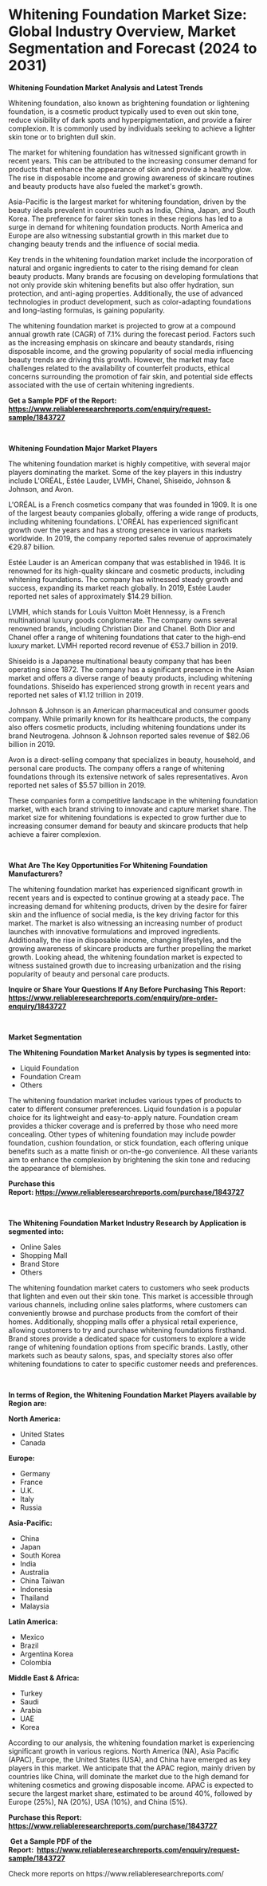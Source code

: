 <p><h1>Whitening Foundation Market Size: Global Industry Overview, Market Segmentation and Forecast (2024 to 2031)</h1></p><p><strong>Whitening Foundation Market Analysis and Latest Trends</strong></p>
<p><p>Whitening foundation, also known as brightening foundation or lightening foundation, is a cosmetic product typically used to even out skin tone, reduce visibility of dark spots and hyperpigmentation, and provide a fairer complexion. It is commonly used by individuals seeking to achieve a lighter skin tone or to brighten dull skin.</p><p>The market for whitening foundation has witnessed significant growth in recent years. This can be attributed to the increasing consumer demand for products that enhance the appearance of skin and provide a healthy glow. The rise in disposable income and growing awareness of skincare routines and beauty products have also fueled the market's growth.</p><p>Asia-Pacific is the largest market for whitening foundation, driven by the beauty ideals prevalent in countries such as India, China, Japan, and South Korea. The preference for fairer skin tones in these regions has led to a surge in demand for whitening foundation products. North America and Europe are also witnessing substantial growth in this market due to changing beauty trends and the influence of social media.</p><p>Key trends in the whitening foundation market include the incorporation of natural and organic ingredients to cater to the rising demand for clean beauty products. Many brands are focusing on developing formulations that not only provide skin whitening benefits but also offer hydration, sun protection, and anti-aging properties. Additionally, the use of advanced technologies in product development, such as color-adapting foundations and long-lasting formulas, is gaining popularity.</p><p>The whitening foundation market is projected to grow at a compound annual growth rate (CAGR) of 7.1% during the forecast period. Factors such as the increasing emphasis on skincare and beauty standards, rising disposable income, and the growing popularity of social media influencing beauty trends are driving this growth. However, the market may face challenges related to the availability of counterfeit products, ethical concerns surrounding the promotion of fair skin, and potential side effects associated with the use of certain whitening ingredients.</p></p>
<p><strong>Get a Sample PDF of the Report:&nbsp; <a href="https://www.reliableresearchreports.com/enquiry/request-sample/1843727">https://www.reliableresearchreports.com/enquiry/request-sample/1843727</a></strong></p>
<p>&nbsp;</p>
<p><strong>Whitening Foundation Major Market Players</strong></p>
<p><p>The whitening foundation market is highly competitive, with several major players dominating the market. Some of the key players in this industry include L'ORÉAL, Estée Lauder, LVMH, Chanel, Shiseido, Johnson & Johnson, and Avon.</p><p>L'ORÉAL is a French cosmetics company that was founded in 1909. It is one of the largest beauty companies globally, offering a wide range of products, including whitening foundations. L'ORÉAL has experienced significant growth over the years and has a strong presence in various markets worldwide. In 2019, the company reported sales revenue of approximately €29.87 billion.</p><p>Estée Lauder is an American company that was established in 1946. It is renowned for its high-quality skincare and cosmetic products, including whitening foundations. The company has witnessed steady growth and success, expanding its market reach globally. In 2019, Estée Lauder reported net sales of approximately $14.29 billion.</p><p>LVMH, which stands for Louis Vuitton Moët Hennessy, is a French multinational luxury goods conglomerate. The company owns several renowned brands, including Christian Dior and Chanel. Both Dior and Chanel offer a range of whitening foundations that cater to the high-end luxury market. LVMH reported record revenue of €53.7 billion in 2019.</p><p>Shiseido is a Japanese multinational beauty company that has been operating since 1872. The company has a significant presence in the Asian market and offers a diverse range of beauty products, including whitening foundations. Shiseido has experienced strong growth in recent years and reported net sales of ¥1.12 trillion in 2019.</p><p>Johnson & Johnson is an American pharmaceutical and consumer goods company. While primarily known for its healthcare products, the company also offers cosmetic products, including whitening foundations under its brand Neutrogena. Johnson & Johnson reported sales revenue of $82.06 billion in 2019.</p><p>Avon is a direct-selling company that specializes in beauty, household, and personal care products. The company offers a range of whitening foundations through its extensive network of sales representatives. Avon reported net sales of $5.57 billion in 2019.</p><p>These companies form a competitive landscape in the whitening foundation market, with each brand striving to innovate and capture market share. The market size for whitening foundations is expected to grow further due to increasing consumer demand for beauty and skincare products that help achieve a fairer complexion.</p></p>
<p>&nbsp;</p>
<p><strong>What Are The Key Opportunities For Whitening Foundation Manufacturers?</strong></p>
<p><p>The whitening foundation market has experienced significant growth in recent years and is expected to continue growing at a steady pace. The increasing demand for whitening products, driven by the desire for fairer skin and the influence of social media, is the key driving factor for this market. The market is also witnessing an increasing number of product launches with innovative formulations and improved ingredients. Additionally, the rise in disposable income, changing lifestyles, and the growing awareness of skincare products are further propelling the market growth. Looking ahead, the whitening foundation market is expected to witness sustained growth due to increasing urbanization and the rising popularity of beauty and personal care products.</p></p>
<p><strong>Inquire or Share Your Questions If Any Before Purchasing This Report: <a href="https://www.reliableresearchreports.com/enquiry/pre-order-enquiry/1843727">https://www.reliableresearchreports.com/enquiry/pre-order-enquiry/1843727</a></strong></p>
<p>&nbsp;</p>
<p><strong>Market Segmentation</strong></p>
<p><strong>The Whitening Foundation Market Analysis by types is segmented into:</strong></p>
<p><ul><li>Liquid Foundation</li><li>Foundation Cream</li><li>Others</li></ul></p>
<p><p>The whitening foundation market includes various types of products to cater to different consumer preferences. Liquid foundation is a popular choice for its lightweight and easy-to-apply nature. Foundation cream provides a thicker coverage and is preferred by those who need more concealing. Other types of whitening foundation may include powder foundation, cushion foundation, or stick foundation, each offering unique benefits such as a matte finish or on-the-go convenience. All these variants aim to enhance the complexion by brightening the skin tone and reducing the appearance of blemishes.</p></p>
<p><strong>Purchase this Report:&nbsp;<a href="https://www.reliableresearchreports.com/purchase/1843727">https://www.reliableresearchreports.com/purchase/1843727</a></strong></p>
<p>&nbsp;</p>
<p><strong>The Whitening Foundation Market Industry Research by Application is segmented into:</strong></p>
<p><ul><li>Online Sales</li><li>Shopping Mall</li><li>Brand Store</li><li>Others</li></ul></p>
<p><p>The whitening foundation market caters to customers who seek products that lighten and even out their skin tone. This market is accessible through various channels, including online sales platforms, where customers can conveniently browse and purchase products from the comfort of their homes. Additionally, shopping malls offer a physical retail experience, allowing customers to try and purchase whitening foundations firsthand. Brand stores provide a dedicated space for customers to explore a wide range of whitening foundation options from specific brands. Lastly, other markets such as beauty salons, spas, and specialty stores also offer whitening foundations to cater to specific customer needs and preferences.</p></p>
<p>&nbsp;</p>
<p><strong>In terms of Region, the Whitening Foundation Market Players available by Region are:</strong></p>
<p>
    <p> <strong> North America: </strong>
        <ul>
            <li>United States</li>
            <li>Canada</li>
        </ul>
        </p> 
    <p> <strong> Europe: </strong>
        <ul>
            <li>Germany</li>
            <li>France</li>
            <li>U.K.</li>
            <li>Italy</li>
            <li>Russia</li>
        </ul>
        </p> 
    <p> <strong> Asia-Pacific: </strong>
        <ul>
            <li>China</li>
            <li>Japan</li>
            <li>South Korea</li>
            <li>India</li>
            <li>Australia</li>
            <li>China Taiwan</li>
            <li>Indonesia</li>
            <li>Thailand</li>
            <li>Malaysia</li>
        </ul>
        </p> 
    <p> <strong> Latin America: </strong>
        <ul>
            <li>Mexico</li>
            <li>Brazil</li>
            <li>Argentina Korea</li>
            <li>Colombia</li>
        </ul>
        </p> 
    <p> <strong> Middle East & Africa: </strong>
        <ul>
            <li>Turkey</li>
            <li>Saudi</li>
            <li>Arabia</li>
            <li>UAE</li>
            <li>Korea</li>
        </ul>
    </p>
    </p>
<p><p>According to our analysis, the whitening foundation market is experiencing significant growth in various regions. North America (NA), Asia Pacific (APAC), Europe, the United States (USA), and China have emerged as key players in this market. We anticipate that the APAC region, mainly driven by countries like China, will dominate the market due to the high demand for whitening cosmetics and growing disposable income. APAC is expected to secure the largest market share, estimated to be around 40%, followed by Europe (25%), NA (20%), USA (10%), and China (5%).</p></p>
<p><strong>Purchase this Report: <a href="https://www.reliableresearchreports.com/purchase/1843727">https://www.reliableresearchreports.com/purchase/1843727</a></strong></p>
<p>&nbsp;<strong>Get a Sample PDF of the Report:&nbsp;&nbsp;<a href="https://www.reliableresearchreports.com/enquiry/request-sample/1843727">https://www.reliableresearchreports.com/enquiry/request-sample/1843727</a></strong></p>
<p><strong></strong></p>
<p>Check more reports on https://www.reliableresearchreports.com/</p>